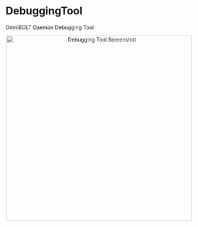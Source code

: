 # DebuggingTool
OmniBOLT Daemon Debugging Tool

<p align="center">
  <img width="500" alt="Debugging Tool Screenshot" src="https://github.com/LightningOnOmnilayer/DebuggingTool/blob/master/img/image_screen.png">
</p>
